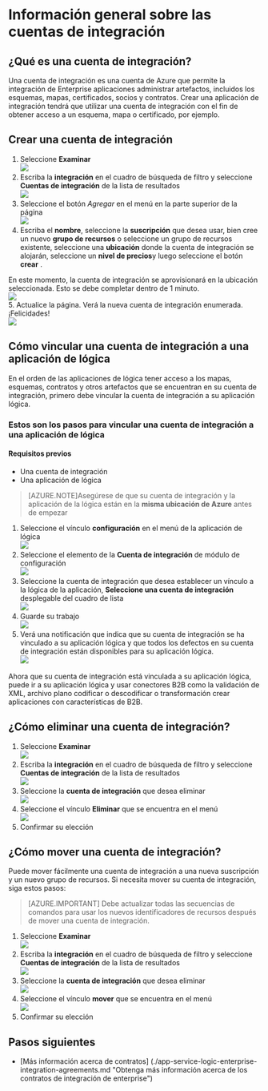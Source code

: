 <properties 
    pageTitle="Información general sobre las cuentas de integración y el paquete de integración de empresa | Servicio de aplicaciones de Microsoft Azure | Microsoft Azure" 
    description="Conozca todo acerca de las cuentas de integración, el paquete de integración de Enterprise y aplicaciones de lógica" 
    services="logic-apps" 
    documentationCenter=".net,nodejs,java"
    authors="msftman" 
    manager="erikre" 
    editor="cgronlun"/>

<tags 
    ms.service="logic-apps" 
    ms.workload="integration" 
    ms.tgt_pltfrm="na" 
    ms.devlang="na" 
    ms.topic="article" 
    ms.date="07/08/2016" 
    ms.author="deonhe"/>

# <a name="overview-of-integration-accounts"></a>Información general sobre las cuentas de integración

## <a name="what-is-an-integration-account"></a>¿Qué es una cuenta de integración?
Una cuenta de integración es una cuenta de Azure que permite la integración de Enterprise aplicaciones administrar artefactos, incluidos los esquemas, mapas, certificados, socios y contratos. Crear una aplicación de integración tendrá que utilizar una cuenta de integración con el fin de obtener acceso a un esquema, mapa o certificado, por ejemplo.

## <a name="create-an-integration-account"></a>Crear una cuenta de integración 
1. Seleccione **Examinar**   
![](./media/app-service-logic-enterprise-integration-accounts/account-1.png)  
2. Escriba la **integración** en el cuadro de búsqueda de filtro y seleccione **Cuentas de integración** de la lista de resultados     
 ![](./media/app-service-logic-enterprise-integration-accounts/account-2.png)  
3. Seleccione el botón *Agregar* en el menú en la parte superior de la página      
![](./media/app-service-logic-enterprise-integration-accounts/account-3.png)  
4. Escriba el **nombre**, seleccione la **suscripción** que desea usar, bien cree un nuevo **grupo de recursos** o seleccione un grupo de recursos existente, seleccione una **ubicación** donde la cuenta de integración se alojarán, seleccione un **nivel de precios**y luego seleccione el botón **crear** .   

  En este momento, la cuenta de integración se aprovisionará en la ubicación seleccionada. Esto se debe completar dentro de 1 minuto.    
![](./media/app-service-logic-enterprise-integration-accounts/account-4.png)  
5. Actualice la página. Verá la nueva cuenta de integración enumerada. ¡Felicidades!  
![](./media/app-service-logic-enterprise-integration-accounts/account-5.png) 

## <a name="how-to-link-an-integration-account-to-a-logic-app"></a>Cómo vincular una cuenta de integración a una aplicación de lógica
En el orden de las aplicaciones de lógica tener acceso a los mapas, esquemas, contratos y otros artefactos que se encuentran en su cuenta de integración, primero debe vincular la cuenta de integración a su aplicación lógica.

### <a name="here-are-the-steps-to-link-an-integration-account-to-a-logic-app"></a>Estos son los pasos para vincular una cuenta de integración a una aplicación de lógica 

#### <a name="prerequisites"></a>Requisitos previos
- Una cuenta de integración
- Una aplicación de lógica

>[AZURE.NOTE]Asegúrese de que su cuenta de integración y la aplicación de la lógica están en la **misma ubicación de Azure** antes de empezar

1. Seleccione el vínculo **configuración** en el menú de la aplicación de lógica  
![](./media/app-service-logic-enterprise-integration-accounts/linkaccount-1.png)   
2. Seleccione el elemento de la **Cuenta de integración** de módulo de configuración  
![](./media/app-service-logic-enterprise-integration-accounts/linkaccount-2.png)   
3. Seleccione la cuenta de integración que desea establecer un vínculo a la lógica de la aplicación, **Seleccione una cuenta de integración** desplegable del cuadro de lista  
![](./media/app-service-logic-enterprise-integration-accounts/linkaccount-3.png)   
4. Guarde su trabajo  
![](./media/app-service-logic-enterprise-integration-accounts/linkaccount-4.png)   
5. Verá una notificación que indica que su cuenta de integración se ha vinculado a su aplicación lógica y que todos los defectos en su cuenta de integración están disponibles para su aplicación lógica.  
![](./media/app-service-logic-enterprise-integration-accounts/linkaccount-5.png)   

Ahora que su cuenta de integración está vinculada a su aplicación lógica, puede ir a su aplicación lógica y usar conectores B2B como la validación de XML, archivo plano codificar o descodificar o transformación crear aplicaciones con características de B2B.  
    
## <a name="how-to-delete-an-integration-account"></a>¿Cómo eliminar una cuenta de integración?
1. Seleccione **Examinar**  
![](./media/app-service-logic-enterprise-integration-overview/overview-1.png)    
2. Escriba la **integración** en el cuadro de búsqueda de filtro y seleccione **Cuentas de integración** de la lista de resultados     
 ![](./media/app-service-logic-enterprise-integration-overview/overview-2.png)  
3. Seleccione la **cuenta de integración** que desea eliminar  
![](./media/app-service-logic-enterprise-integration-overview/overview-3.png)  
4. Seleccione el vínculo **Eliminar** que se encuentra en el menú   
![](./media/app-service-logic-enterprise-integration-accounts/delete.png)  
5. Confirmar su elección    

## <a name="how-to-move-an-integration-account"></a>¿Cómo mover una cuenta de integración?
Puede mover fácilmente una cuenta de integración a una nueva suscripción y un nuevo grupo de recursos. Si necesita mover su cuenta de integración, siga estos pasos:

>[AZURE.IMPORTANT] Debe actualizar todas las secuencias de comandos para usar los nuevos identificadores de recursos después de mover una cuenta de integración.

1. Seleccione **Examinar**  
![](./media/app-service-logic-enterprise-integration-overview/overview-1.png)    
2. Escriba la **integración** en el cuadro de búsqueda de filtro y seleccione **Cuentas de integración** de la lista de resultados     
 ![](./media/app-service-logic-enterprise-integration-overview/overview-2.png)  
3. Seleccione la **cuenta de integración** que desea eliminar  
![](./media/app-service-logic-enterprise-integration-overview/overview-3.png)  
4. Seleccione el vínculo **mover** que se encuentra en el menú   
![](./media/app-service-logic-enterprise-integration-accounts/move.png)  
5. Confirmar su elección    

## <a name="next-steps"></a>Pasos siguientes
- [Más información acerca de contratos] (./app-service-logic-enterprise-integration-agreements.md "Obtenga más información acerca de los contratos de integración de enterprise")  


 